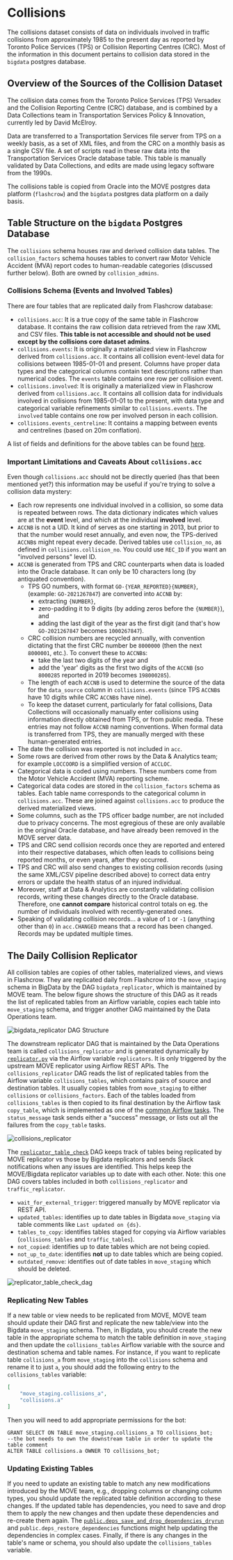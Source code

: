 # Collisions

The collisions dataset consists of data on individuals involved in traffic collisions from approximately 1985 to the present day as reported by Toronto Police Services (TPS) or Collision Reporting Centres (CRC). Most of the information in this document pertains to collision data stored in the `bigdata` postgres database.


## Overview of the Sources of the Collision Dataset

The collision data comes from the Toronto Police Services (TPS) Versadex and the Collision Reporting Centre (CRC) database, and is combined by a Data Collections team in Transportation Services Policy & Innovation, currently led by David McElroy.

Data are transferred to a Transportation Services file server from TPS on a weekly basis, as a set of XML files, and from the CRC on a monthly basis as a single CSV file. A set of scripts read in these raw data into the Transportation Services Oracle database table. This table is manually validated by Data Collections, and edits are made using legacy software from the 1990s.

The collisions table is copied from Oracle into the MOVE postgres data platform (`flashcrow`) and the `bigdata` postgres data platform on a daily basis.


## Table Structure on the `bigdata` Postgres Database

The `collisions` schema houses raw and derived collision data tables. The `collision_factors` schema houses tables to convert raw Motor Vehicle Accident (MVA) report codes to human-readable categories (discussed further below). Both are owned by `collision_admins`.

### Collisions Schema (Events and Involved Tables)

There are four tables that are replicated daily from Flashcrow database:

- `collisions.acc`: It is a true copy of the same table in Flashcrow database. It contains the raw collision data retrieved from the raw XML and CSV files. **This table is not accessible and should not be used except by the collisions core dataset admins**.
- `collisions.events`: It is originally a materialized view in Flashcrow derived from `collisions.acc`. It contains all collision event-level data for collisions between 1985-01-01 and present. Columns have proper data types and the categorical columns contain text descriptions rather than numerical codes. The `events` table contains one row per collision event.
- `collisions.involved`:  It is originally a materialized view in Flashcrow derived from `collisions.acc`. It contains all collision data for individuals involved in collisions from 1985-01-01 to the present, with data type and categorical variable refinements similar to `collisions.events`. The `involved` table contains one row per involved person in each collision.
- `collisions.events_centreline`: It contains a mapping between events and centrelines (based on 20m conflation).

A list of fields and definitions for the above tables can be found [here](https://docs.google.com/spreadsheets/d/151FfLDlwswlALmcQkAHR2bY4ywhmOfSgER3JRXeHo4U/edit#gid=0).


### Important Limitations and Caveats About `collisions.acc` 

Even though `collisions.acc` should not be directly queried (has that been mentioned yet?) this information may be useful if you're trying to solve a collision data mystery:
- Each row represents one individual involved in a collision, so some data is repeated between rows. The data dictionary indicates which values are at the **event** level, and which at the individual **involved** level.
- `ACCNB` is not a UID. It kind of serves as one starting in 2013, but prior to that the number would reset annually, and even now, the TPS-derived `ACCNB`s might repeat every decade. Derived tables use `collision_no`, as defined in `collisions.collision_no`. You could use `REC_ID` if you want an "involved persons" level ID.
- `ACCNB` is generated from TPS and CRC counterparts when data is loaded into the Oracle database. It can only be 10 characters long (by antiquated convention). 
  - TPS GO numbers, with format `GO-{YEAR_REPORTED}{NUMBER}`, (example: `GO-2021267847`) are converted into `ACCNB` by:
      - extracting `{NUMBER}`, 
      - zero-padding it to 9 digits (by adding zeros before the `{NUMBER}`), and 
      - adding the last digit of the year as the first digit (and that's how `GO-2021267847` becomes `1000267847`). 
  - CRC collision numbers are recycled annually, with convention dictating that the first CRC number be `8000000` (then the next `8000001`, etc.). To convert these to `ACCNB`s: 
      - take the last two digits of the year and 
      - add the 'year' digits as the first two digits of the `ACCNB` (so `8000285` reported in 2019 becomes `198000285`). 
  - The length of each `ACCNB` is used to determine the source of the data for the `data_source` column in `collisions.events` (since TPS `ACCNB`s have 10 digits while CRC `ACCNB`s have nine).
  - To keep the dataset current, particularly for fatal collisions, Data Collections will occasionally manually enter collisions using information directly obtained from TPS, or from public media. These entries may not follow `ACCNB` naming conventions. When formal data is transferred from TPS, they are manually merged with these human-generated entries.
- The date the collision was reported is not included in `acc`.
- Some rows are derived from other rows by the Data & Analytics team; for example `LOCCOORD` is a simplified version of `ACCLOC`.
- Categorical data is coded using numbers. These numbers come from the Motor Vehicle Accident (MVA) reporting scheme.
- Categorical data codes are stored in the `collision_factors` schema as tables. Each table name corresponds to the categorical column in `collisions.acc`. These are joined against `collisions.acc` to produce the derived materialized views.
- Some columns, such as the TPS officer badge number, are not included due to privacy concerns. The most egregious of these are only available in the original Oracle database, and have already been removed in the MOVE server data.
- TPS and CRC send collision records once they are reported and entered into their respective databases, which often leads to collisions being reported months, or even years, after they occurred. 
- TPS and CRC will also send changes to existing collision records (using the same XML/CSV pipeline described above) to correct data entry errors or update the health status of an injured individual. 
- Moreover, staff at Data & Analytics are constantly validating collision records, writing these changes directly to the Oracle database. Therefore, one **cannot compare** historical control totals on eg. the number of individuals involved with recently-generated ones.
- Speaking of validating collision records... a value of `1` or `-1` (anything other than `0`) in `acc.CHANGED` means that a record has been changed. Records may be updated multiple times. 


## The Daily Collision Replicator

All collision tables are copies of other tables, materialized views, and views in Flashcrow. They are replicated daily from Flashcrow into the `move_staging` schema in BigData by the DAG `bigdata_replicator`, which is maintained by MOVE team. The below figure shows the structure of this DAG as it reads the list of replicated tables from an Airflow variable, copies each table into `move_staging` schema, and trigger another DAG maintained by the Data Operations team.

![bigdata_replicator DAG Structure](./assets/bigdata_replicator_dag.png)

The downstream replicator DAG that is maintained by the Data Operations team is called `collisions_replicator` and is generated dynamically by [`replicator.py`](../dags/replicator.py) via the Airflow variable `replicators`. It is only triggered by the upstream MOVE replicator using Airflow REST APIs. The `collisions_replicator` DAG reads the list of replicated tables from the Airflow variable `collisions_tables`, which contains pairs of source and destination tables. It usually copies tables from `move_staging` to either `collisions` or `collisions_factors`. Each of the tables loaded from `collisions_tables` is then copied to its final destination by the Airflow task `copy_table`, which is implemented as one of the [common Airflow tasks](../dags/common_tasks.py). The `status_message` task sends either a "success" message, or lists out all the failures from the `copy_table` tasks. 

![collisions_replicator](./assets/collisions_replicator_dag.png)

<!-- replicator_table_check_doc_md -->
The [`replicator_table_check`](../dags/replicator_table_check.py) DAG keeps track of tables being replicated by MOVE replicator vs those by Bigdata replicators and sends Slack notifications when any issues are identified. This helps keep the MOVE/Bigdata replicator variables up to date with each other. Note: this one DAG covers tables included in both `collisions_replicator` and `traffic_replicator`. 
- `wait_for_external_trigger`: triggered manually by MOVE replicator via REST API.
- `updated_tables`: identifies up to date tables in Bigdata `move_staging` via table comments like `Last updated on {ds}`. 
- `tables_to_copy`: identifies tables staged for copying via Airflow variables (`collisions_tables` and `traffic_tables`).
- `not_copied`: identifies up to date tables which are not being copied. 
- `not_up_to_date`: identifies **not** up to date tables which are being copied. 
- `outdated_remove`: identifies out of date tables in `move_staging` which should be deleted.
<!-- replicator_table_check_doc_md -->

![replicator_table_check_dag](./assets/replicator_table_check_dag.png)

### Replicating New Tables

If a new table or view needs to be replicated from MOVE, MOVE team should update their DAG first and replicate the new table/view into the Bigdata `move_staging` schema. Then, in Bigdata, you should create the new table in the appropriate schema to match the table definition in `move_staging` and then update the `collisions_tables` Airflow variable with the source and destination schema and table names. For instance, if you want to replicate table `collisions_a` from `move_staging` into the `collisions` schema and rename it to just `a`, you should add the following entry to the `collisions_tables` variable:

```JSON
[
    "move_staging.collisions_a",
    "collisions.a"
]
```

Then you will need to add appropriate permissions for the bot: 
```
GRANT SELECT ON TABLE move_staging.collisions_a TO collisions_bot;
--the bot needs to own the downstream table in order to update the table comment
ALTER TABLE collisions.a OWNER TO collisions_bot;
```

### Updating Existing Tables

If you need to update an existing table to match any new modifications introduced by the MOVE team, e.g., dropping columns or changing column types, you should update the replicated table definition according to these changes. If the updated table has dependencies, you need to save and drop them to apply the new changes and then update these dependencies and re-create them again. The [`public.deps_save_and_drop_dependencies_dryrun`](https://github.com/CityofToronto/bdit_pgutils/blob/master/create-function-deps_save_and_drop_dependencies_dryrun.sql) and `public.deps_restore_dependencies` functions might help updating the dependencies in complex cases. Finally, if there is any changes in the table's name or schema, you should also update the `collisions_tables` variable.
